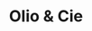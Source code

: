 ---
title: Olio & Cie
description: Boutique en ligne
resume:
  titre: Olio & Cie
  court: Boutique en ligne
identifiant:
slug:
ordre: 25
image: /img/olio-cie-boutique-en-ligne.jpg
i18n: fr
link:
  external: true
  url: https://oliocie.com
---